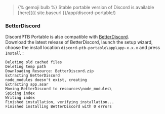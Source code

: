 > {% gemoji bulb %} Stable portable version of Discord is available [here]({{ site.baseurl }}/app/discord-portable/)

### BetterDiscord

DiscordPTB Portable is also compatible with [BetterDiscord](https://betterdiscord.net).<br />
Download the latest release of BetterDiscord, launch the setup wizard, choose the install location `discord-ptb-portable\app\app-x.x.x` and press `Install` :

<div class="language-text highlighter-rouge"><div class="highlight"><pre class="highlight"><code>Deleting old cached files
Deleting temp path
Downloading Resource: BetterDiscord.zip
Extracting BetterDiscord
node_modules doesn't exist, creating
Extracting app.asar
Moving BetterDiscord to resources\node_modules\
Spicing index
Writing index
Finished installation, verifying installation...
Finished installing BetterDiscord with 0 errors
</code></pre></div></div>